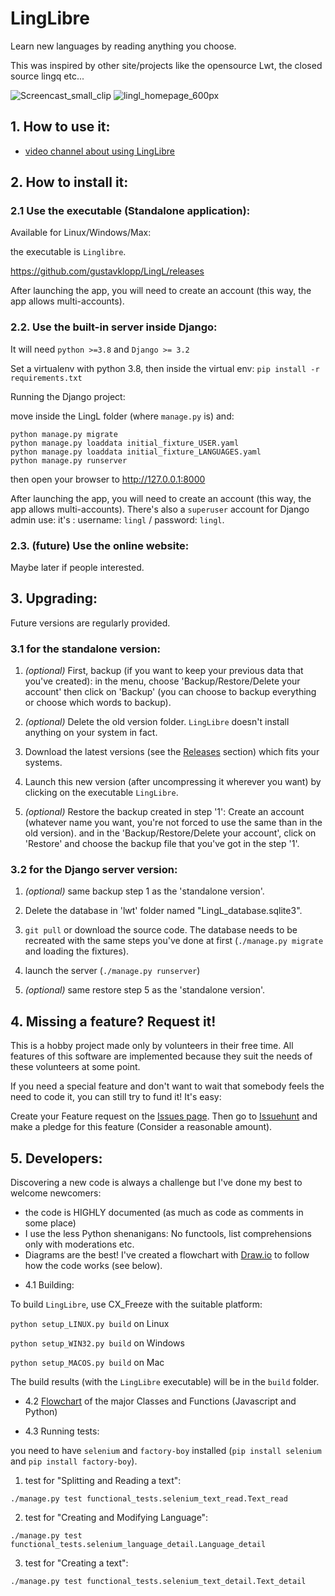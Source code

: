 # LingLibre
Learn new languages by reading anything you choose.

This was inspired by other site/projects like the opensource Lwt, the closed source lingq etc...

![Screencast_small_clip](https://user-images.githubusercontent.com/6438275/121800774-05a50a80-cc34-11eb-825a-37145f2e4461.gif)
![lingl_homepage_600px](https://user-images.githubusercontent.com/6438275/116420494-4d1b3700-a83e-11eb-9570-ef473cba9777.png)


## 1. How to use it:

- [video channel about using LingLibre](https://tube.tchncs.de/video-channels/linglibre/videos)

## 2. How to install it:

### 2.1 Use the executable (Standalone application):

Available for Linux/Windows/Max:

the executable is `Linglibre`.

<https://github.com/gustavklopp/LingL/releases>

After launching the app, you will need to create an account (this way, the app allows multi-accounts).

### 2.2. Use the built-in server inside Django:

It will need `python >=3.8` and `Django >= 3.2`

Set a virtualenv with python 3.8, then inside the virtual env:
`pip install -r requirements.txt`

Running the Django project:

move inside the LingL folder (where `manage.py` is) and:
	
```
python manage.py migrate
python manage.py loaddata initial_fixture_USER.yaml
python manage.py loaddata initial_fixture_LANGUAGES.yaml
python manage.py runserver
```
then open your browser to <http://127.0.0.1:8000>

After launching the app, you will need to create an account (this way, the app allows multi-accounts).
There's also a `superuser` account for Django admin use: it's : username: `lingl` / password: `lingl`.

### 2.3. (future) Use the online website:
Maybe later if people interested.

## 3. Upgrading:

Future versions are regularly provided. 

### 3.1 for the standalone version:

   1. *(optional)* First, backup (if you want to keep your previous data that you've created): in the menu, choose 'Backup/Restore/Delete your account' then click on 'Backup' (you can choose to backup everything or choose which words to backup). 

   2. *(optional)* Delete the old version folder. `LingLibre` doesn't install anything on your system in fact.

   3. Download the latest versions (see the [Releases](https://github.com/gustavklopp/LingL/releases) section) which fits your systems.

   4. Launch this new version (after uncompressing it wherever you want) by clicking on the executable `LingLibre`.

   5. *(optional)* Restore the backup created in step '1': Create an account (whatever name you want, you're not forced to use the same than in the old version). and in the 'Backup/Restore/Delete your account', click on 'Restore' and choose the backup file that you've got in the step '1'.

### 3.2 for the Django server version:
   
   1. *(optional)* same backup step 1 as the 'standalone version'.

   2. Delete the database in 'lwt' folder named "LingL_database.sqlite3".

   3. `git pull` or download the source code. The database needs to be recreated with the same steps you've done at first (`./manage.py migrate` and loading the fixtures).
   
   4. launch the server (`./manage.py runserver`)

   5. *(optional)* same restore step 5 as the 'standalone version'.


## 4. Missing a feature? Request it!

This is a hobby project made only by volunteers in their free time. All features of this software are implemented because they 
suit the needs of these volunteers at some point.
 
If you need a special feature and don't want to wait that somebody feels the need to code it, you can still try to fund it! It's easy: 

Create your Feature request on the [Issues page](https://github.com/gustavklopp/LingL/issues). Then go to [Issuehunt](https://issuehunt.io/r/gustavklopp/LingL/issues) and make a pledge for this feature (Consider a reasonable amount).


## 5. Developers:

Discovering a new code is always a challenge but I've done my best to welcome newcomers:
- the code is HIGHLY documented (as much as code as comments in some place)
- I use the less Python shenanigans: No functools, list comprehensions only with moderations etc.
- Diagrams are the best! I've created a flowchart with [Draw.io](https://github.com/jgraph/drawio) to follow how the code works (see below). 


* 4.1 Building:

To build `LingLibre`, use CX_Freeze with the suitable platform:

`python setup_LINUX.py build` on Linux

`python setup_WIN32.py build` on Windows

`python setup_MACOS.py build` on Mac

The build results (with the `LingLibre` executable) will be in the `build` folder.

* 4.2 [Flowchart](https://viewer.diagrams.net/?highlight=0000ff&edit=_blank&layers=1&nav=1&title=AAA_LingLibre.drawio#R7V1Zd5vIEv41Ps48mCN2eExsj2dunGXiTJZ50UECSSRIKIAsO7%2F%2BNojG0F1AS6KhozhnJpEQIFRfVXXtfaZeLh9uIme9eBO6XnCmjNyHM%2FXqTEF%2FTB39kx55zI9o8mh3ZB757u6Y%2FHTgzv%2Fp5QfxaRvf9eLKiUkYBom%2Frh6chquVN00qx5woCrfV02ZhUP3WtTP3qAN3Uyegj3723WSRH5UN%2B%2BmDvzx%2FvsBfbeja7pOlg8%2FOf0q8cNxwWzqkXp%2Bpl1EYJrtXy4dLL0jJhwmzu%2B7Pmk%2BLJ4u8VcJywVJ99f7zF2%2B8uImNT8vo76uf98aFbOxuc%2B8Em%2FwnO9%2Bch%2FFm7TqJJ32L82dPHjFF4q2%2FDJwVevdq5gfBZRiEUfaJ6jqeNZui43EShd%2B90ifG1PImM%2FQJ%2Fcz5z7j3osR7KB3Kf8ONFy69JHpEp%2BSfmnpOz4Kl8vfbJ3x0Oz%2B2KEGj4xOdnCfmxb2fqIZe5ISDiXi50by%2Ft9ZP%2Bf7Oezf6cf%2Fthx1daDpFpSjcrFwvvWiEfnYYJYtwHq6c4DYM1%2BigjA5%2B85LkMed4Z5OE6NAiWQb5p4hA0eOX%2FPrszdf0jaTjt1cP5Q%2BvHvN3ceJEycuU89GBVZjhlB37009%2FVHYOjUIjb8ThJpp6DScquWA60dxLGuiUn%2Be5FZmjkY68wEn8%2B6oIHoNa01PDnD9GNEs28Ys%2FWpDdLvzEu1s7GX22SAlWUexCQprllllutKrYGLTUyAogNQYvoZEp8p8q5WWC9LKqSDob9XWdE%2FVp5s%2Bpn%2FhJ4J0w8ZURI%2BNzI70qzmLhPfjJl92ZVv42vVCWRpqSv3%2B6Mn1TvvC9F%2FmIIl408Koid72q5Je%2BD330Q54YaURIsUJoxt0Pyq8ieKR4DCa2ufr%2B8HWhzL%2Fc%2B%2F976Xx6bf75ea5cKDbFN%2BlPvsvfPnHN9dPRV9NNdJ8xVsol3bGZvB%2BbHcEZMCmENzjAx1ZHzwjuiyAf4Ub2sfNYOmGdCm1cL%2FsKIfvqiHC1iPNV%2BbjzZWNEcNvuiTtVKKosDjvuuW71wY7wiapYGkURFkJTXAw1sTCk7UFRMBQXQl0sCLVnCPeG0BALQjqE9wxhG4SmWBAazxDuDaE1FIQ3szfL%2B%2Fc3%2F7z9or9%2Bvbnbrt%2BYf2N%2F7RlBEEGQZJ07SEfJIH5sOq6I%2FnLG4Wy8DcfTEP3lrNxx7C9PKc5rWhLOd2K%2FD8hNKVoR%2Fe06zt7osgCh3shZxSlXhKsTQkE1SN%2BbhmDEKd7b6G%2FQAETh0ln5P08dARkIufcMgV4HgR9Pw%2BU6JfQ2jNxTBsEcHAS61ABn%2FBbhdvyb4ACVK%2FSMg1mHwzQ80SXBJJYEa3AMrHoMTnVVIEDQ9B5BaDKdIQxSJYR%2BV3LC9C9yDn3QH%2F4NtBB89x4noRO5aEWIkukm6bwALSuFyr0%2FZBl3UpF2QZIWoKxsWQBpFTKH3F1xE%2B1KC588zNmhtTAA14GWXGPwvM6DxHDyzibLe3QC1N2DdlEY0ESOkhS9j7w49ldzdPTcOU%2BvX6X0QvpsHHmO26lKm1lTbwrK3MTSUx2%2FN%2F571PaMqLwsLXhgbQ8vsaP9jPEyvPfGq5T2Ylu2%2B1OfKmvrkfpgsYBJ0bYcPsyLYTsMET5pvq8Vxde5GgR%2FrU6rQfC8wRItTU9dkpAzxQjQ879y%2FXv0cp6%2BvAnRKSGhtP7MXqOb5%2BejI6VLKOjTs6vA1WuoOp3mBP58hY5NEWRpndurVDr8qRO8zD9Y%2Bq6bRaEhsa1yGjc5tCjrg9Ww4yWHtKN%2Fpmgv3HC6WaIf%2F4eU4vn4YrZZTTMfxzsdnWga1QCwDJVZmwAW3MqsVbvRPHCReXCZCluUvrsqvTOcZUrn1SReZxQbnc8bP705YUOjMCyw7zr0SqfRQX1AjU4Df%2Foda9LU%2BgAQetaqNe0SFoN1I%2FeJuU4b%2BgDmmXDT8gmCe62cWcaZDd0mZRmme9CXPjNXu%2Bkst%2BsTaMXmtkroHMIFLJ1oJVtaVY2yNX0xkka62mJSZ%2B8O7UNgtrNFizcoumQbVeXEL%2BQAk4ROaXajikbAbcg7PKsmvjGVNs0E9dZ2oZg%2B%2FfPp9pv%2B7s3Hl68%2B%2F%2BeYH4378SUQ3AJglSQpWXipYTNNInTLquHjrEL0aVSYQM94l%2FE21AHtHDA3JtcENFMnQ85dkHMFv1DxC63iyejnJ%2BN8yIbVbi2YQElRFwh99t%2Fbf81My1Hm7vLDh2n05u71Be1S1jkfOOTZlcwVHnydz%2F9LyJyuEDJnM9p%2FXaSLYH%2BSrmDvMk6qDBooxc5y2YBr4mtR5hPQ%2FVldYqIiI24PUCrW%2FDRw4tifEgZ9JrELZ51%2B9SzwHvKzS13GOz7AXcZnjR3GbKa9TPMAazMxzFR8jPj6hsMjTPPJu40%2Bv3m3nHxVl9vx9EO8cG%2BBxn7Iu0fc8hKdVZm4gM%2BbRPi0%2FHh2avWcVkt7G6a2dXbl7iV1c8ZFIQXi1pl4QZWR2fU8Mh38n84ku1%2FKQznp0c31V2f6Fbu%2BqS0MKKYP5d9yVp7vA%2Bn%2FkWRqWjVQjHE70jfUTAk3Iz3i75Lt6h%2BjetNwNos9LolphetYnGOTb6yag9X7V8RaPOgcDJKT5SyMltL6kcKloaZG9yxXg2wxS5mohtFE2z28ECKXbAElNEUxfdkiKqqYug%2BJNc9b6Cqb3OG8Jox5O0uzpo71wdqD4Lxic8c6hwS%2FJpsVLSONNLNF04CGi9Ao4%2BCNIKpLZioRwNqM2bs8KqV8iBJs1svMqtGuGgpAGT%2Fo%2FJvc9CJdtQnAE3tONF2M1yHyE5BVFPtLP3CivcIBvypg5MApqAEJSharvBDD8n0IYpdEV8ZJI0eEQhVTlgyDtpzLQKpQlMaS8FCHzrGkhS%2BLs43TwPfuVRLO54GQkzsVcnKnBc3BA0kqc1NndCwTJqgIhZuNHHEol9smNIxQ55TkgYc8NQ%2FGEq9wE%2FAdmwrhWi2wwQKPMBx0AiabjFpkT0VULhdkewvQXqSOoCwJNw9SpmNxGR0L1eK5wnU9NjMEu46pGq1QFSSvNDKcAqBngwymTg7zBRuBaVVEss2oidTBZrrAzga9MgyXlxIaOE2wNYS2q3a6L9d7J6bv6lrABlN4Kt3kndHf9afJ1puk2xacEPmJ5QaskIDIz29HAJr9EenjdeA81sVEThMKFRq3zQsKsJxIpyXB%2F74Kt04QnBDZdYLsYN8JpxohkOwtsXp4lleHLcrSaFRd3CVb0VoWeFyogCsTvpaMhNpChcr8McaqBWaboJGj24cnd24TwFnnYg5tYe4TIwO6G40O%2F87mEaqdxw%2BO7n9ntf5YjT%2FsaYpi%2FNHl4fmmTePAX30XMXygEjWWNji5DVi3LG42BJAHyyIwmJRpRc54s%2Fq%2BFWJKTDMjHFp%2BPnjgQKath2nkZdPzfiMYwKLwXnFQ6FgaLQxbdKOTxqHIGw6HA63af0N5UKCC7X5xgOq7SHnw56sw8gT2Lo%2FFARrk1jMObOvDySMBTXPrOeJFVznQEhF4TrTyV%2FPTBUJnjX3xA4JOH0IicfpQGNAcuH6tV4uibZ9BmMIVFsZPFiu7VewMPEzcQhEAELGyVkDL1e8tL4PtswPDc8hWSScMD3aKRYHnkD10ThmewTYagx%2Fn2RgAXWhR4GnuN%2Fr94BHLVjtoq8UThge726LA82wagE64KPDU5LKyamIB%2B1EviggvDquwZqL4zf9T6ZAv0MZDFHiJ2a%2FTzCOHdjLomiTTLTrgIBVNlgzzeJzgyheFBadyDdLvBJLMOuuwI4jg8rzmwAv31UJSRkp5xUiHHRpKy6LxNEZFKxcoydIo28iiYZQKekPWJB1StcS6RqnMi1TnJh5cn0Ru306NS%2BRcn6TRtuNgpkdR4yaN5Gqdm2o1s9GRE4C64y%2BoJr6nYT7HNTPQuUI8iGflbdHf7z5kD%2Bsn9LSc9nk61CZq9CkfPt6Ceq%2F3%2BTqNUtLFfB1DwwYwzhTv3h1d6GhLtlq5sSIpPAbqwBSiIziDFTUeoQ2OWFlYK19VsWI7es8FqsSa0JroYRrVXJgfRtX6kPe3Ppg4oGnG8q%2BWWNI59B%2FuB9oek%2FeCSXZLrPEHiXPgCdPC1LibRECgsCl7Grlt0IV3t9c312%2BvKMYqxU5q6b9HJEQna64A%2Fw2cgkESqLt5JkyBkG%2FOvRNPI3%2BdMDrY4o%2BfbWaMg4t7oRatXqfPqkzj5P%2F6%2BOa2OyhdY2LoBg3lbDZTepjefSyUDdOgQOh4Deui%2BxwB5P6Ns%2FHrfkpIJ9vz6WSmsPMRSdYYWRcSufmsLv67uBpfhMvFDyMZP2z%2Be8RDL3uOjx1irNQ18xf2MLNp0ghlq2HKGpMYzC6FIyR0rPr9IwJudYgoFrHkuujzryiKYOtLr6sjmE8gbT4o6LZya%2Fxz%2BnAJ1j0J28rIJbpBQ6XwsSPNcxI1iy3CS9%2Bn7Ua8zXx6Y7eX35yHjEA%2FNl6cgIpZjABewagdBPAwj3c7HrvoFMa3xfqPf%2BzOoIO%2FqUoVMfkt6%2BTed%2FgebTuKcvT5mAzNrKbA9RLH%2F9XyqgV7sE9TPMxk5JlWxd6IoHP8DpvfxDzrLw%2FOt49bFis0adAjRV%2B67m57WAf9%2FzZLTWXmX5eic9COSgeoMiJsJ9OarOc9yunuqPEm8QM%2F8b14fO9721jINcEiCTn8mmBChjE913iNaPsRse8vtiKYe2Mk4oowbOKri7zXESsCax0MZuTeNh2q8X0sslbLUggO2N2yU8PYbO4a4WA0IFz2sBrA4ii%2BjGOyJr8EMyVMOo5%2F7aKFrbAlflUrwiQFA1CtvKwIcFtUOgLEQ2aYOLhp29b%2BB1%2FDmk3Fm1bgHCYZrOsuqgNvaUrJxSJM2W%2FXDy%2FiPCxyi0odSBIq0LawchfN7CARga0PqmMFEj8RY05%2FIw8cGog2wTn9vMYJwD%2BB5zTm3obqKbRuauK3%2FtdWmPa0s5MP5c93dRNQicga4TRawLweDfJJ1C72%2B4DpSAfYMzrGm8nST4SZS93MA3tYLhIxiR%2FYcEUrtmHpRYsAlUyiz0buCA1NlUxiTi%2FriBhu45FxmEGEnRH2JHzroFysRFpVPXMysx9dj5%2B7JCG5esLa%2Fi7brGsSPpyQdJC7b7HOnOQmGngA1GBdYnsJz1P1jMlePsNkRcHEAVy8xgVXENmSeW5K3F8PRYF2CeoS8p2jrdJo97l%2FOlSnYUi6aeuWZdi6ro3MivIwyaQDc%2F3HyCRDPcpIslSt2ATQqt6Yd%2BSAqdYZOHS%2B8rap%2BZSuFudnyiXzzu34ULx2VqVjaAmwD32Fv7h8y%2FNpHM12NShbxJAJWm1WQj5nuBbysbIuQCGfDNnu4j5c5LnezF9543AVPI6ThR9nLp%2BQz1pu5kT0HAd%2BnJw3P2VLZnOQWrHGZbiLWjFT06peVUfVYrJlFwMlsFFqSAqRK%2B2kZAykEe523Mv%2BrDT2czNG26qrYfOkZSeVbs0T8ERF4WKe7J1p1UfVhAQOjNWZJbYOB9K6ysyCxDpoSkbH%2FFc4NbaulngpHZghm43cBPWd1hnqZifRZvd%2Fl%2FHiv6uP92rg%2FvtWvva%2BxFoxUrS9kbEnw5nQlRYZ56uxlPdlcRs7iEUdvd7M4vKITLLufYWWe%2Bx8peKQKZfctLKmV1hZxmLBFCiwKJlqVtC1InVQfzcoLkCDf5%2BKHLABquJiMjYWdMVtOp32wTHAMfLwxmE0TgeGSBl3kHxZn%2F8puhzr%2ByJrMdwn%2B0AUkoNZZBOI6RXj17rfDpDOPtxlsdUzPIVlNztl9AJRJDVGdzZ4frzbaOtB1SvNbMKOjUJmhgBoVBPKDPHbM5BO8e88EvRdqzBJFtnLeI1utaspehFncfD04C5hdPowQVvL9o2TPvCg55K9dlhaidWvgKZQ%2FApBbjxuBBy3KeRScaESG8daQGs72ECodVFfDqsjmorZ9tXoUNogO5pskiR7cf43%2Buv123ef0T8vb2%2FPRdU%2Bxr6oEJiw7vHDby%2FfQWZk07MSgVLzblzII%2Fd77VoJHeT5qYRXZuZcVOfGkef34sUZh8Q2OuYkcLfhlhQe10lMx3FfTx5ZseEqVkoyoW1qMnJ7szERcjPz6Xu1bEycr5nN0QtyoNTe5xuV5%2BEkJnT%2Fzulky3lFoyGJaZwUzX1%2FboJ1TMOWbFtHnnf%2BX%2FWGrLnyC5lw701LkWT9KVVuMwlmZ7xKp0u4NZZxXO2x1dnKPfpgG2TAzz2Ibca1fLwxSNGKD3Zghs41mURFi2E222PUBTKegcN1qcFNkM9LzR7MCFW4wvM0O%2B9mqMtsklkcGZc877u82CoV%2B5L5Dd2EyUtXgJ4KT7aMVTt0aO9xXGrwUZksXErGLJi5lJqmaei8ePSz%2F97%2Ba2ZajjJ3lx8%2BTKM3d6%2BhpizO%2FdOqqpZZt8gb7ttEzcRQ4G9mbawfrD0aRopvq8XIIlFR7DZYDglBHKOIut1oBPcYiFOVTFhO%2BqFlyCZZpUH2w%2FFWKjlln7eqaJTk560qzmrqOOguS9ylnXZbitisalBD74ABOio%2BVmlW7SLf0VQNU0PFsesFwjSsNnIBOwik%2FqQQ4NbxDlfv0Z14FQRwLc7pIEBEsZm78PhBQA%2FPoIQg9lfzwDstUSCAAPfN6xcIgQI0tfq%2BtcAQ2jysUfT7dx4an5sWg52pVa5MMJxlytarSbzOaIV%2BifFjE6Z21fXOZMvfdSorPc1iGpHrtAZtgsCrLAFmlR57SnmWqgNdFE1mCW9vyjZIpFVuXlAjQY6UObRCIXf3xKSu18kVMDoc9tTqfz1SgBLDRjtIkPUIP3dHspGNB9yZcWe4BPu05MUeXF645selrBK0En4cqS1SU9pS0K5sadxr%2FLHbDQplYIfCJoeA9yJqUPkJxs2PgZEL5Hos20WGrvsVOfni%2FYiX39%2B%2Bkqf34aX7ejy%2F%2BjTQvkQ1i0LrtppguV%2BpDfZrmb2HmtjBJzR%2BdEesrbVUKZAXYIet4YKjzsc7w9RWQ1FVE3uen28Se2CRBXobhely%2BXQ6WgoXb0I3jZdf%2Fx8%3D) of the major Classes and Functions (Javascript and Python) 


* 4.3 Running tests:

you need to have `selenium` and `factory-boy` installed (`pip install selenium` and `pip install factory-boy`).
  1. test for "Splitting and Reading a text":

```
./manage.py test functional_tests.selenium_text_read.Text_read
```
  2. test for "Creating and Modifying Language":

```
./manage.py test functional_tests.selenium_language_detail.Language_detail
```
  3. test for "Creating a text":

```
./manage.py test functional_tests.selenium_text_detail.Text_detail
```

